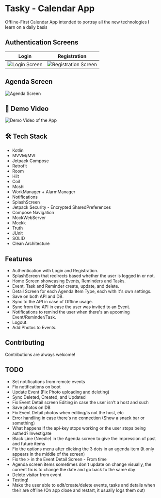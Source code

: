 # Tasky - Calendar App

Offline-First Calendar App intended to portray all the new technologies I learn on a daily basis

## Authentication Screens
Login             |  Registration
:-------------------------:|:-------------------------:
![Login Screen](https://i.imgur.com/aeFMlIs.png) | ![Registration Screen](https://i.imgur.com/qVObVca.png)

## Agenda Screen
![Agenda Screen](https://i.imgur.com/0aZ1JHH.png)

## 🎥 Demo Video
![Demo Video of the App](https://i.imgur.com/PIdcjea.gif)

## 🛠 Tech Stack

- Kotlin
- MVVM/MVI
- Jetpack Compose
- Retrofit
- Room
- Hilt
- Coil
- Moshi
- WorkManager + AlarmManager
- Notifications
- SplashScreen
- Jetpack Security - Encrypted SharedPreferences
- Compose Navigation
- MockWebServer
- Mockk
- Truth
- JUnit
- SOLID
- Clean Architecture

## Features
- Authentication with Login and Registration.
- SplashScreen that redirects based whether the user is logged in or not.
- Home Screen showcasing Events, Reminders and Tasks.
- Event, Task and Reminder create, update, and delete.
- Detail Screen for each Agenda Item Type, each with it's own settings.
- Save on both API and DB.
- Sync to the API in case of Offline usage.
- Sync from the API in case the user was invited to an Event.
- Notifications to remind the user when there's an upcoming Event/Reminder/Task.
- Logout.
- Add Photos to Events.


## Contributing

Contributions are always welcome!

## TODO
- Set notifications from remote events
- Fix notifications on boot
- Update Event (Fix Photo uploading and deleting)
- Sync Deleted, Created, and Updated
- Fix Event Detail screen Editing in case the user isn't a host and such
- Save photos on DB
- Fix Event Detail photos when editing/is not the host, etc
- Error handling in case there's no connection (Show a snack bar or something)
- What happens if the api-key stops working or the user stops being authed? Investigate
- Black Line (Needle) in the Agenda screen to give the impression of past and future items
- Fix the options menu after clicking the 3 dots in an agenda item (It only appears in the middle of the screen)
- Fix the > in the Event Detail Screen - From time
- Agenda screen items sometimes don't update on change visually, the current fix is to change the date and go back to the same day
- Delete visitor from event
- Testing!
- Make the user able to edit/create/delete events, tasks and details when their are offline (On app close and restart, it usually logs them out)